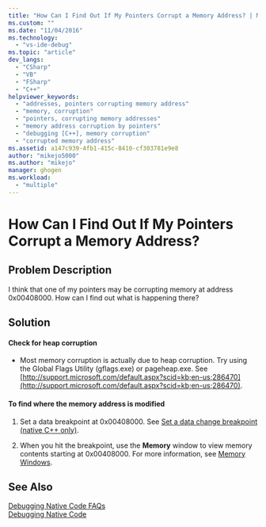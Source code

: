 ```yaml
---
title: "How Can I Find Out If My Pointers Corrupt a Memory Address? | Microsoft Docs"
ms.custom: ""
ms.date: "11/04/2016"
ms.technology: 
  - "vs-ide-debug"
ms.topic: "article"
dev_langs: 
  - "CSharp"
  - "VB"
  - "FSharp"
  - "C++"
helpviewer_keywords: 
  - "addresses, pointers corrupting memory address"
  - "memory, corruption"
  - "pointers, corrupting memory addresses"
  - "memory address corruption by pointers"
  - "debugging [C++], memory corruption"
  - "corrupted memory address"
ms.assetid: a147c939-4fb1-415c-8410-cf303781e9e8
author: "mikejo5000"
ms.author: "mikejo"
manager: ghogen
ms.workload: 
  - "multiple"
---
```

# How Can I Find Out If My Pointers Corrupt a Memory Address?
## Problem Description  
 I think that one of my pointers may be corrupting memory at address 0x00408000. How can I find out what is happening there?  
  
## Solution  
  
#### Check for heap corruption  
  
-   Most memory corruption is actually due to heap corruption. Try using the Global Flags Utility (gflags.exe) or pageheap.exe. See [http://support.microsoft.com/default.aspx?scid=kb;en-us;286470](http://support.microsoft.com/default.aspx?scid=kb;en-us;286470).  
  
#### To find where the memory address is modified  
  
1.  Set a data breakpoint at 0x00408000. See [Set a data change breakpoint (native C++ only)](../debugger/using-breakpoints.md#BKMK_set_a_data_breakpoint_native_cplusplus_only).  
  
2.  When you hit the breakpoint, use the **Memory** window to view memory contents starting at 0x00408000. For more information, see [Memory Windows](../debugger/memory-windows.md).  
  
## See Also  
 [Debugging Native Code FAQs](../debugger/debugging-native-code-faqs.md)   
 [Debugging Native Code](../debugger/debugging-native-code.md)
